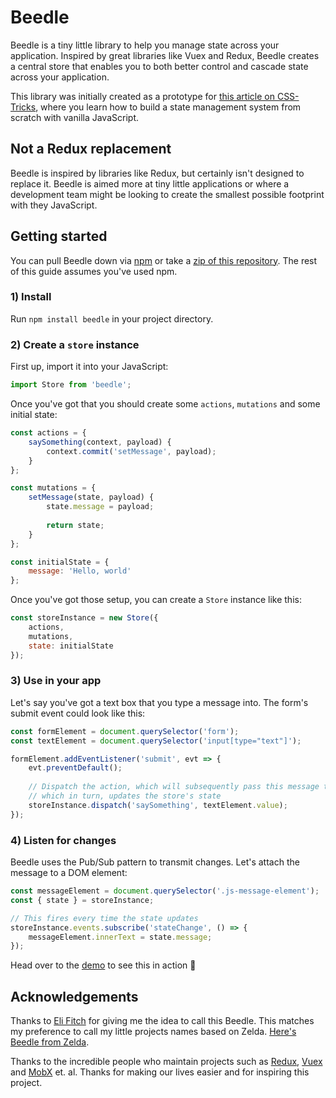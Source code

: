 # Beedle

Beedle is a tiny little library to help you manage state across your application. Inspired by great libraries like Vuex and Redux, Beedle creates a central store that enables you to both better control and cascade state across your application.

This library was initially created as a prototype for [this article on CSS-Tricks](https://css-tricks.com/build-a-state-management-system-with-vanilla-javascript/), where you learn how to build a state management system from scratch with vanilla JavaScript.



## Not a Redux replacement

Beedle is inspired by libraries like Redux, but certainly isn't designed to replace it. Beedle is aimed more at tiny little applications or where a development team might be looking to create the smallest possible footprint with they JavaScript.



## Getting started

You can pull Beedle down via [npm](http://npmjs.com) or take a [zip of this repository](https://github.com/hankchizljaw/beedle/archive/master.zip). The rest of this guide assumes you've used npm.

### 1) Install

Run `npm install beedle` in your project directory.



### 2) Create a `store` instance

First up, import it into your JavaScript:

```JavaScript
import Store from 'beedle';
```



Once you've got that you should create some `actions`, `mutations` and some initial state:

```javascript
const actions = {
    saySomething(context, payload) {
        context.commit('setMessage', payload);
    }
};

const mutations = {
    setMessage(state, payload) {
        state.message = payload;
        
        return state;
    }
};

const initialState = {
    message: 'Hello, world'
};
```



Once you've got those setup, you can create a `Store` instance like this:

```javascript
const storeInstance = new Store({
    actions,
    mutations,
    state: initialState
});
```



### 3) Use in your app

Let's say you've got a text box that you type a message into. The form's submit event could look like this:

```javascript
const formElement = document.querySelector('form');
const textElement = document.querySelector('input[type="text"]');

formElement.addEventListener('submit', evt => {
    evt.preventDefault();
    
    // Dispatch the action, which will subsequently pass this message to the mutation
    // which in turn, updates the store's state
    storeInstance.dispatch('saySomething', textElement.value);
});
```



### 4) Listen for changes

Beedle uses the Pub/Sub pattern to transmit changes. Let's attach the message to a DOM element:

```javascript
const messageElement = document.querySelector('.js-message-element');
const { state } = storeInstance; 

// This fires every time the state updates
storeInstance.events.subscribe('stateChange', () => {
    messageElement.innerText = state.message;
});
```



Head over to the [demo](https://github.com/hankchizljaw/beedle/tree/v0.3.0/demo) to see this in action 🚀



## Acknowledgements 

Thanks to [Eli Fitch](https://twitter.com/EliFitch/) for giving me the idea to call this Beedle. This matches my preference to call my little projects names based on Zelda. [Here's Beedle from Zelda](https://zelda.gamepedia.com/Beedle).



Thanks to the incredible people who maintain projects such as [Redux](http://redux.js.org), [Vuex](http://vuex.vuejs.org) and [MobX](http://mobx.js.org) et. al. Thanks for making our lives easier and for inspiring this project.
